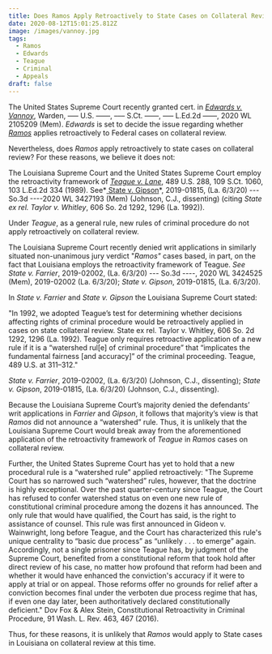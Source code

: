 ```yaml
---
title: Does Ramos Apply Retroactively to State Cases on Collateral Review?
date: 2020-08-12T15:01:25.812Z
image: /images/vannoy.jpg
tags:
  - Ramos
  - Edwards
  - Teague
  - Criminal
  - Appeals
draft: false
---
```

The United States Supreme Court recently granted cert. in *[Edwards v. Vannoy](https://www.supremecourt.gov/search.aspx?filename=/docket/docketfiles/html/public/19-5807.html)*, Warden, ––– U.S. ––––, ––– S.Ct. ––––, ––– L.Ed.2d ––––, 2020 WL 2105209 (Mem).  *Edwards* is set to decide the issue regarding whether *[Ramos](https://www.supremecourt.gov/opinions/19pdf/18-5924_n6io.pdf)* applies retroactively to Federal cases on collateral review.

Nevertheless, does *Ramos* apply retroactively to state cases on collateral review? For these reasons, we believe it does not:

The Louisiana Supreme Court and the United States Supreme Court employ the retroactivity framework of *[Teague v. Lane](https://supreme.justia.com/cases/federal/us/489/288/)*, 489 U.S. 288, 109 S.Ct. 1060, 103 L.Ed.2d 334 (1989).  See*[ State v. Gipson](https://www.lasc.org/Opinions/2020/19-1815.KH.bjj.grant.pdf)*, 2019-01815, (La. 6/3/20) --- So.3d ----2020 WL 3427193 (Mem) (Johnson, C.J., dissenting) (citing *State ex rel. Taylor v. Whitley*, 606 So. 2d 1292, 1296 (La. 1992)).  

Under *Teague*, as a general rule, new rules of criminal procedure do not apply retroactively on collateral review. 

The Louisiana Supreme Court recently denied writ applications in similarly situated non-unanimous jury verdict "*Ramos"* cases based, in part, on the fact that Louisiana employs the retroactivity framework of Teague.  *See State v. Farrier*, 2019-02002, (La. 6/3/20) --- So.3d ----, 2020 WL 3424525 (Mem), 2019-02002 (La. 6/3/20); *State v. Gipson*, 2019-01815, (La. 6/3/20).

In *State v. Farrier* and *State v. Gipson* the Louisiana Supreme Court stated:

"In 1992, we adopted Teague’s test for determining whether decisions affecting rights of criminal procedure would be retroactively applied in cases on state collateral review. State ex rel. Taylor v. Whitley, 606 So. 2d 1292, 1296 (La. 1992). Teague only requires retroactive application of a new rule if it is a “watershed rul\[e] of criminal procedure” that “implicates the fundamental fairness \[and accuracy]” of the criminal proceeding. Teague, 489 U.S. at 311–312."

*State v. Farrier*, 2019-02002, (La. 6/3/20) (Johnson, C.J., dissenting); *State v. Gipson*, 2019-01815, (La. 6/3/20) (Johnson, C.J., dissenting).  

Because the Louisiana Supreme Court’s majority denied the defendants’ writ applications in *Farrier* and *Gipson*, it follows that majority’s view is that *Ramos* did not announce a “watershed” rule.  Thus, it is unlikely that the Louisiana Supreme Court would break away from the aforementioned application of the retroactivity framework of *Teague* in *Ramos* cases on collateral review. 

Further, the United States Supreme Court has yet to hold that a new procedural rule is a “watershed rule” applied retroactively:
"The Supreme Court has so narrowed such “watershed” rules, however, that the doctrine is highly exceptional. Over the past quarter-century since Teague, the Court has refused to confer watershed status on even one new rule of constitutional criminal procedure among the dozens it has announced. The only rule that would have qualified, the Court has said, is the right to assistance of counsel. This rule was first announced in Gideon v. Wainwright, long before Teague, and the Court has characterized this rule's unique centrality to “basic due process” as “unlikely . . . to emerge” again. Accordingly, not a single prisoner since Teague has, by judgment of the Supreme Court, benefited from a constitutional reform that took hold after direct review of his case, no matter how profound that reform had been and whether it would have enhanced the conviction's accuracy if it were to apply at trial or on appeal. Those reforms offer no grounds for relief after a conviction becomes final under the verboten due process regime that has, if even one day later, been authoritatively declared constitutionally deficient."  Dov Fox & Alex Stein, Constitutional Retroactivity in Criminal Procedure, 91 Wash. L. Rev. 463, 467 (2016).

Thus, for these reasons, it is unlikely that *Ramos* would apply to State cases in Louisiana on collateral review at this time.